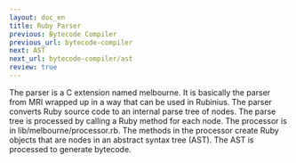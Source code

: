```yaml
---
layout: doc_en
title: Ruby Parser
previous: Bytecode Compiler
previous_url: bytecode-compiler
next: AST
next_url: bytecode-compiler/ast
review: true
---
```


The parser is a C extension named melbourne. It is basically the parser from
MRI wrapped up in a way that can be used in Rubinius. The parser converts Ruby
source code to an internal parse tree of nodes. The parse tree is processed by
calling a Ruby method for each node. The processor is in
lib/melbourne/processor.rb. The methods in the processor create Ruby objects
that are nodes in an abstract syntax tree (AST). The AST is processed to
generate bytecode.
